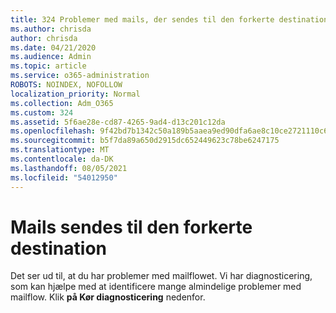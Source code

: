 ```yaml
---
title: 324 Problemer med mails, der sendes til den forkerte destination
ms.author: chrisda
author: chrisda
ms.date: 04/21/2020
ms.audience: Admin
ms.topic: article
ms.service: o365-administration
ROBOTS: NOINDEX, NOFOLLOW
localization_priority: Normal
ms.collection: Adm_O365
ms.custom: 324
ms.assetid: 5f6ae28e-cd87-4265-9ad4-d13c201c12da
ms.openlocfilehash: 9f42bd7b1342c50a189b5aaea9ed90dfa6ae8c10ce2721110c69d636de0f6181
ms.sourcegitcommit: b5f7da89a650d2915dc652449623c78be6247175
ms.translationtype: MT
ms.contentlocale: da-DK
ms.lasthandoff: 08/05/2021
ms.locfileid: "54012950"
---
```

# <a name="email-messages-are-going-to-the-wrong-destination"></a>Mails sendes til den forkerte destination

Det ser ud til, at du har problemer med mailflowet. Vi har diagnosticering, som kan hjælpe med at identificere mange almindelige problemer med mailflow. Klik **på Kør diagnosticering** nedenfor.
